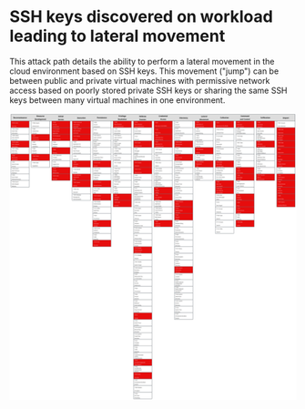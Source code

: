 # SSH keys discovered on workload leading to lateral movement

This attack path details the ability to perform a lateral movement in the cloud environment based on SSH keys. This movement ("jump") can be between public and private virtual machines with permissive network access based on poorly stored private SSH keys or sharing the same SSH keys between many virtual machines in one environment.

![Explorer](./7_SSH_keys_discovered_on_workload_leading_to_lateral_movement.svg)